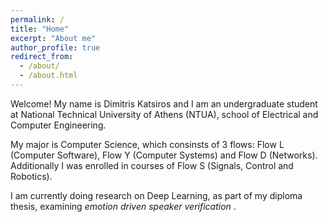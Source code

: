 ```yaml
---
permalink: /
title: "Home"
excerpt: "About me"
author_profile: true
redirect_from: 
  - /about/
  - /about.html
---
```


Welcome! My name is Dimitris Katsiros and I am an undergraduate student at National
Technical University of Athens (NTUA), school of Electrical and Computer Engineering.

My major is Computer Science, which consinsts of 3 flows: Flow L (Computer Software),
 Flow Y (Computer Systems) and Flow D (Networks). Additionally I was enrolled in courses
of Flow S (Signals, Control and Robotics).

I am currently doing research on Deep Learning, as part of my diploma thesis,
examining _emotion driven speaker verification_ .